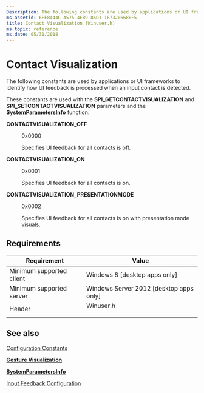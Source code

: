 ```yaml
---
Description: The following constants are used by applications or UI frameworks to identify how UI feedback is processed when an input contact is detected.
ms.assetid: 6FE8444C-A575-4E89-86D1-1873206688F5
title: Contact Visualization (Winuser.h)
ms.topic: reference
ms.date: 05/31/2018
---
```


# Contact Visualization

The following constants are used by applications or UI frameworks to identify how UI feedback is processed when an input contact is detected.

These constants are used with the **SPI\_GETCONTACTVISUALIZATION** and **SPI\_SETCONTACTVISUALIZATION** parameters and the [**SystemParametersInfo**](/windows/win32/api/winuser/nf-winuser-systemparametersinfoa) function.

<dl> <dt>

<span id="CONTACTVISUALIZATION_OFF"></span><span id="contactvisualization_off"></span>**CONTACTVISUALIZATION\_OFF**
</dt> <dd> <dl> <dt>

0x0000
</dt> <dt>



Specifies UI feedback for all contacts is off.


</dt> </dl> </dd> <dt>

<span id="CONTACTVISUALIZATION_ON"></span><span id="contactvisualization_on"></span>**CONTACTVISUALIZATION\_ON**
</dt> <dd> <dl> <dt>

0x0001
</dt> <dt>



Specifies UI feedback for all contacts is on.


</dt> </dl> </dd> <dt>

<span id="CONTACTVISUALIZATION_PRESENTATIONMODE"></span><span id="contactvisualization_presentationmode"></span>**CONTACTVISUALIZATION\_PRESENTATIONMODE**
</dt> <dd> <dl> <dt>

0x0002
</dt> <dt>



Specifies UI feedback for all contacts is on with presentation mode visuals.


</dt> </dl> </dd> </dl>

## Requirements



| Requirement | Value |
|-------------------------------------|--------------------------------------------------------------------------------------|
| Minimum supported client<br/> | Windows 8 \[desktop apps only\]<br/>                                           |
| Minimum supported server<br/> | Windows Server 2012 \[desktop apps only\]<br/>                                 |
| Header<br/>                   | <dl> <dt>Winuser.h</dt> </dl> |



## See also

<dl> <dt>

[Configuration Constants](configuration-constants.md)
</dt> <dt>

[**Gesture Visualization**](gesture-visualization.md)
</dt> <dt>

[**SystemParametersInfo**](/windows/win32/api/winuser/nf-winuser-systemparametersinfoa)
</dt> <dt>

[Input Feedback Configuration](/previous-versions/windows/desktop/input_feedback/input-feedback-configuration-portal)
</dt> </dl>

 

